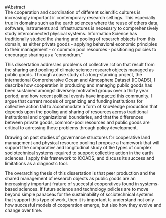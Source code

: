 #Abstract
<br>
The cooperation and coordination of different scientific cultures is increasingly important in contemporary research settings. This especially true in domains such as the earth sciences where the reuse of others data, software, instruments and infrastructures is necessary to comprehensively study interconnected physical systems. Information Science has traditionally studied the sharing and pooling of research objects from this domain, as either private goods - applying behavioral economic principles to their management - or common pool resources - positioning policies to encourage sharing as a "conondrum."

This dissertation addresses problems of collective action that result from the sharing and pooling of climate science research objects managed as public goods. Through a case study of a long-standing  project, the International Comprehensive Ocean and Atmosphere Dataset (ICOADS), I describe how cooperation in producing and managing public goods has been sustained amongst diversely motivated groups over a thirty year period; and how recent political events have impacted this community. I argue that current models of organizing and funding institutions for collective action fail to accommodate a form of knowledge production that depends upon the pooling and sharing of resources across traditional institutional and organizational boundaries, and that the differences between private goods, common-pool resources and public goods are critical to adressing these problems through policy development. 

Drawing on past studies of governance structures for cooperative land management and physical resource pooling I propose a framework that will support the comparative and longitudinal study of the types of complex sociotechnical systems required to support collective action in the earth sciences. I apply this framework to ICOADS, and discuss its success and limitations as a diagnostic tool. 

The overarching thesis of this dissertation is that peer production and the shared management of research objects as public goods are an increasingly important feature of succesful cooperatives found in systems-based sciences. If future science and technology policies are to move beyond simple panaceas for the sustainability of sociotechnical systems that support this type of work,  then it is important to understand not only how succesful models of cooperation emerge, but also how they evolve and change over time. 
